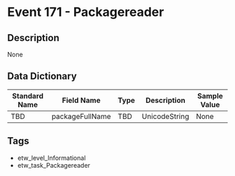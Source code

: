 # Event 171 - Packagereader

## Description
None

## Data Dictionary
|Standard Name|Field Name|Type|Description|Sample Value|
|---|---|---|---|---|
|TBD|packageFullName|TBD|UnicodeString|None|None|

## Tags
* etw_level_Informational
* etw_task_Packagereader